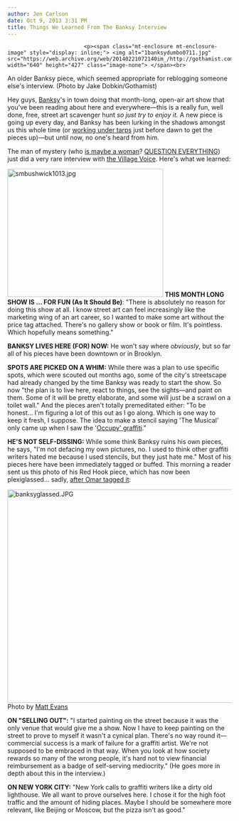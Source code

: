 ```yaml
---
author: Jen Carlson
date: Oct 9, 2013 3:31 PM
title: Things We Learned From The Banksy Interview
---
```



                            
                            
                            
                            <p><span class="mt-enclosure mt-enclosure-image" style="display: inline;"> <img alt="1banksydumbo0711.jpg" src="https://web.archive.org/web/20140221072140im_/http://gothamist.com/attachments/arts_jen/1banksydumbo0711.jpg" width="640" height="427" class="image-none"> </span><br>
<span class="photo_caption">An older Banksy piece, which seemed appropriate for reblogging someone else&apos;s interview. (Photo by Jake Dobkin/Gothamist)</span></p>

<p>Hey guys, <a href="https://web.archive.org/web/20140221072140/http://gothamist.com/tags/banksy">Banksy</a>&apos;s in town doing that month-long, open-air art show that you&apos;ve been reading about here and everywhere&#x2014;this is a really fun, well done, free, street art scavenger hunt <em>so just try to enjoy it.</em> A new piece is going up every day, and Banksy has been lurking in the shadows amongst us this whole time (or <a href="https://web.archive.org/web/20140221072140/http://gothamist.com/2013/10/09/new_dramatic_banksy_piece_goes_up_o.php#photo-1">working under tarps</a> just before dawn to get the pieces up)&#x2014;but until now, no one&apos;s heard from him. </p>

<p>The man of mystery (who <a href="https://web.archive.org/web/20140221072140/https://twitter.com/jenist/status/388008246943809536">is maybe a woman</a>? <a href="https://web.archive.org/web/20140221072140/http://www.dailymail.co.uk/femail/article-1034538/Graffiti-artist-Banksy-unmasked---public-schoolboy-middle-class-suburbia.html">QUESTION EVERYTHING</a>) just did a very rare interview with <a href="https://web.archive.org/web/20140221072140/http://www.villagevoice.com/2013-10-09/art/banksy-better-out-than-in-new-york-residency-street-art-graffiti">the Village Voice</a>. Here&apos;s what we learned: </p>

<p><span class="mt-enclosure mt-enclosure-image" style="display: inline;"> <img alt="smbushwick1013.jpg" src="https://web.archive.org/web/20140221072140im_/http://gothamist.com/attachments/arts_jen/smbushwick1013.jpg" width="350" height="288" class="image-right"> </span><strong>THIS MONTH LONG SHOW IS ... FOR FUN (As It Should Be)</strong>: &quot;There is absolutely no reason for doing this show at all. I know street art can feel increasingly like the marketing wing of an art career, so I wanted to make some art without the price tag attached. There&apos;s no gallery show or book or film. It&apos;s pointless. Which hopefully means something.&quot;</p>

<p><strong>BANKSY LIVES HERE (FOR) NOW:</strong> He won&apos;t say where <em>obviously</em>, but so far all of his pieces have been downtown or in Brooklyn.</p>

<p><strong>SPOTS ARE PICKED ON A WHIM:</strong> While there was a plan to use specific spots, which were scouted out months ago, some of the city&apos;s streetscape had already changed by the time Banksy was ready to start the show. So now &quot;the plan is to live here, react to things, see the sights&#x2014;and paint on them. Some of it will be pretty elaborate, and some will just be a scrawl on a toilet wall.&quot; And the pieces aren&apos;t totally premeditated either: &quot;To be honest... I&apos;m figuring a lot of this out as I go along. Which is one way to keep it fresh, I suppose. The idea to make a stencil saying &apos;The Musical&apos; only came up when I saw the &apos;<a href="https://web.archive.org/web/20140221072140/http://gothamist.com/2013/10/04/new_banksy_goes_up_in_bushwick.php">Occupy&apos; graffiti</a>.&quot;</p>

<p><strong>HE&apos;S NOT SELF-DISSING:</strong> While some think Banksy ruins his own pieces, he says, &quot;I&apos;m not defacing my own pictures, no. I used to think other graffiti writers hated me because I used stencils, but they just hate me.&quot; Most of his pieces here have been immediately tagged or buffed. This morning a reader sent us this photo of his Red Hook piece, which has now been plexiglassed... sadly, <a href="https://web.archive.org/web/20140221072140/http://gothamist.com/2013/10/08/the_guy_who_keeps_tagging_the_banks.php">after Omar tagged it</a>:</p>

<p><span class="mt-enclosure mt-enclosure-image" style="display: inline;"> <img alt="banksyglassed.JPG" src="https://web.archive.org/web/20140221072140im_/http://gothamist.com/attachments/arts_jen/banksyglassed.JPG" width="640" height="480" class="image-none"> </span><br>
<span class="photo_caption">Photo by <a href="https://web.archive.org/web/20140221072140/http://twitter.com/thisismev">Matt Evans</a></span></p>

<p><strong>ON &quot;SELLING OUT&quot;:</strong> &quot;I started painting on the street because it was the only venue that would give me a show. Now I have to keep painting on the street to prove to myself it wasn&apos;t a cynical plan. There&apos;s no way round it&#x2014;commercial success is a mark of failure for a graffiti artist. We&apos;re not supposed to be embraced in that way. When you look at how society rewards so many of the wrong people, it&apos;s hard not to view financial reimbursement as a badge of self-serving mediocrity.&quot; (He goes more in depth about this in the interview.)</p>

<p><strong>ON NEW YORK CITY:</strong> &quot;New York calls to graffiti writers like a dirty old lighthouse. We all want to prove ourselves here. I chose it for the high foot traffic and the amount of hiding places. Maybe I should be somewhere more relevant, like Beijing or Moscow, but the pizza isn&apos;t as good.&quot;</p>
                            
                            
                            